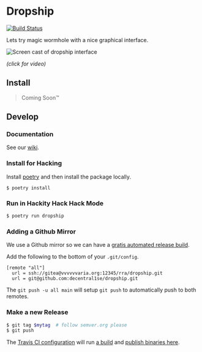 # Dropship

[![Build Status](https://travis-ci.org/decentral1se/dropship.svg?branch=main)](https://travis-ci.org/decentral1se/dropship)

Lets try magic wormhole with a nice graphical interface.

![Screen cast of dropship interface](https://vvvvvvaria.org/~r/dropship0.1.gif)

_(click for video)_

## Install

> Coming Soon™

## Develop

### Documentation

See our [wiki](https://git.vvvvvvaria.org/rra/dropship/wiki).

### Install for Hacking

Install [poetry](https://python-poetry.org/docs/#installation) and then install the package locally.

```
$ poetry install
```

### Run in Hackity Hack Hack Mode

```bash
$ poetry run dropship
```

### Adding a Github Mirror

We use a Github mirror so we can have a [gratis automated release build](./.travis.yml).

Add the following to the bottom of your `.git/config`.

```
[remote "all"]
  url = ssh://gitea@vvvvvvaria.org:12345/rra/dropship.git
  url = git@github.com:decentral1se/dropship.git
```

The `git push -u all main` will setup `git push` to automatically push to both remotes.

### Make a new Release

```bash
$ git tag $mytag  # follow semver.org please
$ git push
```

The [Travis CI configuration](./.travis.yml) will run [a build](https://travis-ci.org/github/decentral1se/dropship) and [publish binaries here](https://github.com/decentral1se/dropship/releases).
